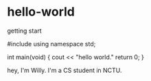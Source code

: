 # hello-world
getting start

#include<iostream>
using namespace std;

int main(void)
{
  cout << "hello world."
  return 0;
}


hey, I'm Willy. I'm a CS student in NCTU.
